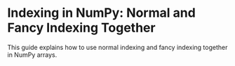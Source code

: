 # Indexing in NumPy: Normal and Fancy Indexing Together

This guide explains how to use normal indexing and fancy indexing together in NumPy arrays.
